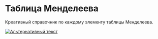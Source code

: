 # Таблица Менделеева
Креативный справочник по каждому элементу таблицы Менделеева.

[![Альтернативный текст](https://i.imgur.com/DBcOAEz.png)](https://tennesine.github.io/Chim-Table/)
